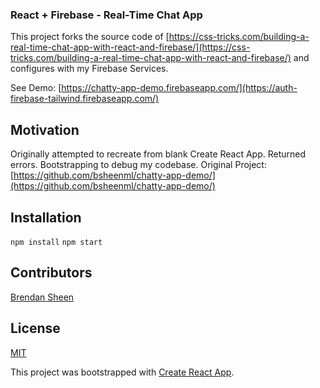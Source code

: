 ### React + Firebase - Real-Time Chat App

This project forks the source code of [https://css-tricks.com/building-a-real-time-chat-app-with-react-and-firebase/](https://css-tricks.com/building-a-real-time-chat-app-with-react-and-firebase/) and configures with my Firebase Services.

See Demo: [https://chatty-app-demo.firebaseapp.com/](https://auth-firebase-tailwind.firebaseapp.com/)

## Motivation

Originally attempted to recreate from blank Create React App.
Returned errors. Bootstrapping to debug my codebase.
Original Project:
[https://github.com/bsheenml/chatty-app-demo/](https://github.com/bsheenml/chatty-app-demo/)

## Installation

`npm install`
`npm start`

## Contributors

[Brendan Sheen](https://github.com/bsheenml/)  

## License

[MIT](https://choosealicense.com/licenses/mit/)  

This project was bootstrapped with [Create React App](https://github.com/facebook/create-react-app).